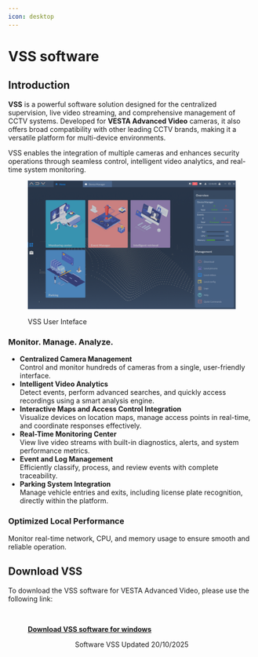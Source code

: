 ```yaml
---
icon: desktop
---
```


# VSS software

## Introduction

**VSS** is a powerful software solution designed for the centralized supervision, live video streaming, and comprehensive management of CCTV systems. Developed for **VESTA Advanced Video** cameras, it also offers broad compatibility with other leading CCTV brands, making it a versatile platform for multi-device environments.

VSS enables the integration of multiple cameras and enhances security operations through seamless control, intelligent video analytics, and real-time system monitoring.

<figure><img src="../.gitbook/assets/image (349).png" alt=""><figcaption><p>VSS User Inteface</p></figcaption></figure>

### Monitor. Manage. Analyze.

* **Centralized Camera Management**\
  Control and monitor hundreds of cameras from a single, user-friendly interface.
* **Intelligent Video Analytics**\
  Detect events, perform advanced searches, and quickly access recordings using a smart analysis engine.
* **Interactive Maps and Access Control Integration**\
  Visualize devices on location maps, manage access points in real-time, and coordinate responses effectively.
* **Real-Time Monitoring Center**\
  View live video streams with built-in diagnostics, alerts, and system performance metrics.
* **Event and Log Management**\
  Efficiently classify, process, and review events with complete traceability.
* **Parking System Integration**\
  Manage vehicle entries and exits, including license plate recognition, directly within the platform.

### Optimized Local Performance

Monitor real-time network, CPU, and memory usage to ensure smooth and reliable operation.

## Download VSS

To download the VSS software for VESTA Advanced Video, please use the following link:

<figure><img src="../.gitbook/assets/exe.ico" alt=""><figcaption><p><a href="https://gofile.me/7yryF/UVONq33XA"><strong>Download VSS software for windows</strong></a></p></figcaption></figure>

<p align="center">Software VSS Updated 20/10/2025 </p>
